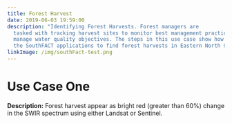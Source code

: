 ```yaml
---
title: Forest Harvest
date: 2019-06-03 19:59:00
description: "Identifying Forest Harvests. Forest managers are
  tasked with tracking harvest sites to monitor best management practices and to
  manage water quality objectives. The steps in this use case show how to use
  the SouthFACT applications to find forest harvests in Eastern North Carolina."
linkImage: /img/southFact-test.png
---
```

# Use Case One

**Description:** Forest harvest appear as bright red (greater than 60%) change in the SWIR spectrum using either Landsat or Sentinel.